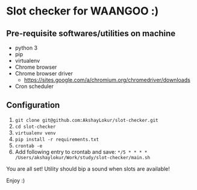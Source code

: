 
# Slot checker for WAANGOO :)

## Pre-requisite softwares/utilities on machine
- python 3
- pip
- virtualenv
- Chrome browser
- Chrome browser driver
	- https://sites.google.com/a/chromium.org/chromedriver/downloads
- Cron scheduler

## Configuration
1. `git clone git@github.com:AkshayLokur/slot-checker.git`
2. `cd slot-checker`
3. `virtualenv venv`
4. `pip install -r requirements.txt`
5. `crontab -e`
6. Add following entry to crontab and save: 
`*/5 * * * * /Users/akshaylokur/Work/study/slot-checker/main.sh`

You are all set! Utility should bip a sound when slots are available!

Enjoy :)